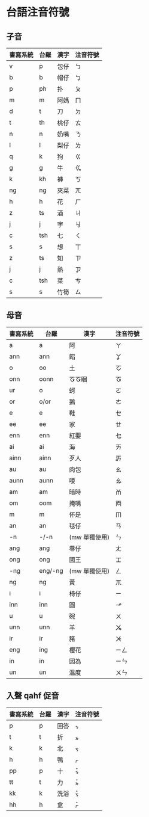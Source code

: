 # 台語注音符號

## 子音

| 書寫系統 | 台羅 | 漢字 | 注音符號 |
| --- | --- | --- | --- |
| v | p | 包仔 | ㄅ |
| b | b | 帽仔 | ㆠ |
| p | ph | 扑 | ㄆ |
| m | m | 阿媽 | ㄇ |
| d | t | 刀 | ㄉ |
| t | th | 桃仔 | ㄊ |
| n | n | 奶嘴 | ㄋ |
| l | l | 梨仔 | ㄌ |
| q | k | 狗 | ㄍ |
| g | g | 牛 | ㆣ |
| k | kh | 褲 | ㄎ |
| ng | ng | 夾菜 | ㄫ |
| h | h | 花 | ㄏ |
| z | ts | 酒 | ㄐ |
| j | j | 字 | ㆢ |
| c | tsh | 七 | ㄑ |
| s | s | 想 | ㄒ |
| z | ts | 知 | ㄗ |
| j | j | 熱 | ㆡ |
| c | tsh | 菜 | ㄘ |
| s | s | 竹筍 | ㄙ |

## 母音

| 書寫系統 | 台羅 | 漢字 | 注音符號 |
| --- | --- | --- | --- |
| a | a | 阿 | ㄚ |
| ann | ann | 餡 | ㆩ |
| o | oo | 土 | ㆦ |
| onn | oonn | ㆧㆧ睏 | ㆧ |
| ur | o | 蚵 | ㄛ |
| or | o/or | 鵝 | ㄜ |
| e | e | 鞋 | ㆤ |
| ee | ee | 家 | ㄝ |
| enn | enn | 紅嬰 | ㆥ |
| ai | ai | 海 | ㄞ |
| ainn | ainn | 歹人 | ㆮ |
| au | au | 肉包 | ㄠ |
| aunn | aunn | 喓 | ㆯ |
| am | am | 暗時 | ㆰ |
| om | oom | 掩嘴 | ㆱ |
| m | m | 伓是 | ㆬ |
| an | an | 毯仔 | ㄢ |
| -n | -/-n | (mw 單獨使用) | ㄣ |
| ang | ang | 巷仔 | ㄤ |
| ong | ong | 國王 | ㆲ |
| -ng | eng/-ng | (mw 單獨使用) | ㄥ |
| ng | ng | 黃 | ㆭ |
| i | i | 椅仔 | ㄧ |
| inn | inn | 圓 | ㆪ |
| u | u | 碗 | ㄨ |
| unn | unn | 羊 | ㆫ |
| ir | ir | 豬 | ㆨ |
| eng | ing | 櫻花 | ㄧㄥ |
| in | in | 因為 | ㄧㄣ |
| un | un | 溫度 | ㄨㄣ |

## 入聲 qahf 促音

| 書寫系統 | 台羅 | 漢字 | 注音符號 |
| --- | --- | --- | --- |
| p | p | 回答 | ㆴ |
| t | t | 折 | ㆵ |
| k | k | 北 | ㆶ |
| h | h | 鴨 | ㆷ |
| pp | p | 十 | ㆴ̇ |
| tt | t | 力 | ㆵ̇ |
| kk | k | 洗浴 | ㆶ̇ |
| hh | h | 盒 | ㆷ̇ |
